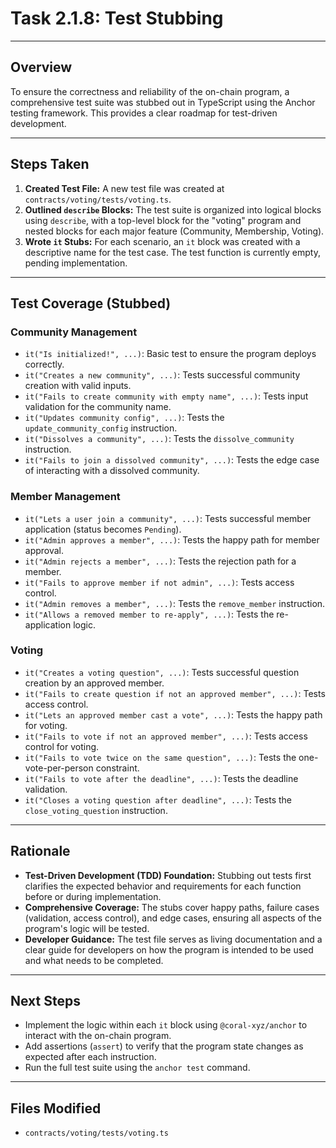 # Task 2.1.8: Test Stubbing

---

## Overview
To ensure the correctness and reliability of the on-chain program, a comprehensive test suite was stubbed out in TypeScript using the Anchor testing framework. This provides a clear roadmap for test-driven development.

---

## Steps Taken
1.  **Created Test File:** A new test file was created at `contracts/voting/tests/voting.ts`.
2.  **Outlined `describe` Blocks:** The test suite is organized into logical blocks using `describe`, with a top-level block for the "voting" program and nested blocks for each major feature (Community, Membership, Voting).
3.  **Wrote `it` Stubs:** For each scenario, an `it` block was created with a descriptive name for the test case. The test function is currently empty, pending implementation.

---

## Test Coverage (Stubbed)

### Community Management
-   `it("Is initialized!", ...)`: Basic test to ensure the program deploys correctly.
-   `it("Creates a new community", ...)`: Tests successful community creation with valid inputs.
-   `it("Fails to create community with empty name", ...)`: Tests input validation for the community name.
-   `it("Updates community config", ...)`: Tests the `update_community_config` instruction.
-   `it("Dissolves a community", ...)`: Tests the `dissolve_community` instruction.
-   `it("Fails to join a dissolved community", ...)`: Tests the edge case of interacting with a dissolved community.

### Member Management
-   `it("Lets a user join a community", ...)`: Tests successful member application (status becomes `Pending`).
-   `it("Admin approves a member", ...)`: Tests the happy path for member approval.
-   `it("Admin rejects a member", ...)`: Tests the rejection path for a member.
-   `it("Fails to approve member if not admin", ...)`: Tests access control.
-   `it("Admin removes a member", ...)`: Tests the `remove_member` instruction.
-   `it("Allows a removed member to re-apply", ...)`: Tests the re-application logic.

### Voting
-   `it("Creates a voting question", ...)`: Tests successful question creation by an approved member.
-   `it("Fails to create question if not an approved member", ...)`: Tests access control.
-   `it("Lets an approved member cast a vote", ...)`: Tests the happy path for voting.
-   `it("Fails to vote if not an approved member", ...)`: Tests access control for voting.
-   `it("Fails to vote twice on the same question", ...)`: Tests the one-vote-per-person constraint.
-   `it("Fails to vote after the deadline", ...)`: Tests the deadline validation.
-   `it("Closes a voting question after deadline", ...)`: Tests the `close_voting_question` instruction.

---

## Rationale
-   **Test-Driven Development (TDD) Foundation:** Stubbing out tests first clarifies the expected behavior and requirements for each function before or during implementation.
-   **Comprehensive Coverage:** The stubs cover happy paths, failure cases (validation, access control), and edge cases, ensuring all aspects of the program's logic will be tested.
-   **Developer Guidance:** The test file serves as living documentation and a clear guide for developers on how the program is intended to be used and what needs to be completed.

---

## Next Steps
-   Implement the logic within each `it` block using `@coral-xyz/anchor` to interact with the on-chain program.
-   Add assertions (`assert`) to verify that the program state changes as expected after each instruction.
-   Run the full test suite using the `anchor test` command.

---

## Files Modified
-   `contracts/voting/tests/voting.ts` 